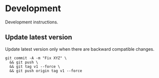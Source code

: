 # Development

Development instructions.

## Update latest version

Update latest version only when there are backward compatible changes.

```
git commit -A -m "Fix XYZ" \
  && git push \
  && git tag v1 --force \
  && git push origin tag v1 --force
```

